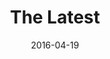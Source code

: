 ---
title: The Latest
link: 'https://web.archive.org/web/20170329024937/democrats.org/the-latest'
image:
- /images/Latest.jpg
tech:
- Web development
date: '2016-04-19'
description: |- 
  The Latest was a custom page I built in the [democrats.org](project/democratsorg) website. It featured social media content uploaded by our digital staff for rapid response. Digital staff could put up, take down, or edit each tile with relative ease since I built it with Expression Engine's channel feature.
---